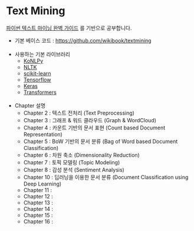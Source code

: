 # Text Mining
[파이썬 텍스트 마이닝 완벽 가이드](https://wikibook.co.kr/textmining/) 를 기반으로 공부합니다.

 - 기본 베이스 코드 : https://github.com/wikibook/textmining
<br><br>
 - 사용하는 기본 라이브러리
   - [KoNLPy](https://konlpy.org/ko/latest/)
   - [NLTK](https://www.nltk.org/api/nltk.html)
   - [scikit-learn](https://scikit-learn.org/stable/modules/classes.html)
   - [Tensorflow](https://www.tensorflow.org/api_docs/python/tf?hl=ko)
   - [Keras](https://keras.io/api/)
   - [Transformers](https://huggingface.co/docs/transformers/index)
 <br><br>
 - Chapter 설명
   - Chapter 2 : 텍스트 전처리 (Text Preprocessing)
   - Chapter 3 : 그래프 & 워드 클라우드 (Graph & WordCloud)
   - Chapter 4 : 카운트 기반의 문서 표현 (Count based Document Representation)
   - Chapter 5 : BoW 기반의 문서 분류 (Bag of Word based Document Classification)
   - Chapter 6 : 차원 축소 (Dimensionality Reduction)
   - Chapter 7 : 토픽 모델링 (Topic Modeling)
   - Chapter 8 : 감성 분석 (Sentiment Analysis)
   - Chapter 10 : 딥러닝을 이용한 문서 분류 (Document Classification using Deep Learning)
   - Chapter 11 :
   - Chapter 12 :
   - Chapter 13 :
   - Chapter 14 :
   - Chapter 15 :
   - Chapter 16 :